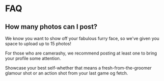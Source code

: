 # FAQ


## How many photos can I post?


We know you want to show off your fabulous furry face, so we've given you space to upload up to 15 photos!

For those who are camerashy, we recommend posting at least one to bring your profile some attention.

Showcase your best self-whether that means a fresh-from-the-groomer glamour shot or an action shot from your last game og fetch.
